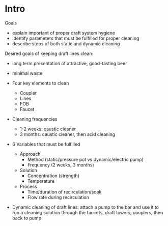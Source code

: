 # Intro

Goals
* explain important of proper draft system hygiene
* identify parameters that must be fulfilled for proper cleaning
* describe steps of both static and dynamic cleaning

Desired goals of keeping draft lines clean:
- long term presentation of attractive, good-tasting beer
- minimal waste


- Four key elements to clean
	- Coupler
	- Lines
	- FOB
	- Faucet
- Cleaning frequencies
	- 1-2 weeks: caustic cleaner
	- 3 months: caustic cleaner, then acid cleaning 
- 6 Variables that must be fulfilled
	- Approach
		- Method (static/pressure pot vs dynamic/electric pump)
		- Frequency (2 weeks, 3 months)
	- Solution
		- Concentration (strength)
		- Temperature
	- Process
		- Time/duration of recirculation/soak
		- Flow rate during recirculation

* Dynamic cleaning of draft lines: attach a pump to the bar and use it to run a cleaning solution through the faucets, draft towers, couplers, then back to pump